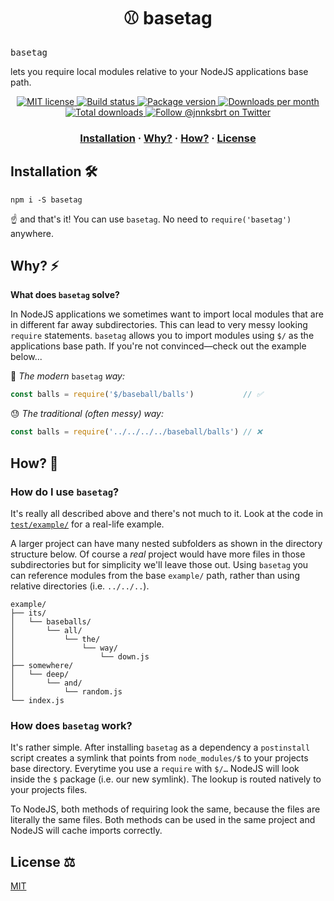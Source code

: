 <h1 align="center">⚾️ <strong>basetag</strong></h1>

<p align="center">
  <pre>basetag</pre>lets you require local modules relative to your NodeJS applications base path.
</p>

<p align="center">
  <a href="https://github.com/janniks/basetag/blob/master/LICENSE">
    <img src="https://img.shields.io/badge/license-MIT-blue.svg" alt="MIT license" />
  </a>
  <a href="https://github.com/janniks/basetag/actions">
    <img src="https://github.com/janniks/basetag/workflows/build/badge.svg" alt="Build status" />
  </a>
  <a href="https://www.npmjs.org/package/basetag">
    <img src="https://img.shields.io/npm/v/basetag.svg" alt="Package version" />
  </a>
  <a href="https://npmcharts.com/compare/basetag?minimal=true">
    <img src="https://img.shields.io/npm/dm/basetag.svg" alt="Downloads per month" />
  </a>
  <a href="https://npmcharts.com/compare/basetag?minimal=true">
    <img src="https://img.shields.io/npm/dt/basetag.svg" alt="Total downloads" />
  </a>
  <a href="https://twitter.com/intent/follow?screen_name=jnnksbrt">
    <img src="https://img.shields.io/twitter/follow/jnnksbrt.svg?label=Follow%20@jnnksbrt" alt="Follow @jnnksbrt on Twitter" />
  </a>
</p>

<h3 align="center">
  <a href="#installation-">Installation</a>
  <span> · </span>
  <a href="#why-%EF%B8%8F">Why?</a>
  <span> · </span>
  <a href="#how-">How?</a>
  <span> · </span>
  <a href="#license-%EF%B8%8F">License</a>
</h3>

## Installation 🛠

`npm i -S basetag`

☝️ and that's it!
You can use `basetag`.
No need to `require('basetag')` anywhere.

## Why? ⚡️

**What does `basetag` solve?**

In NodeJS applications we sometimes want to import local modules that are in different far away subdirectories.
This can lead to very messy looking `require` statements.
`basetag` allows you to import modules using `$/` as the applications base path.
If you're not convinced—check out the example below...

🤯 _The modern_ `basetag` _way:_

```js
const balls = require('$/baseball/balls')           // ✅
```

😓 _The traditional (often messy) way:_

```js
const balls = require('../../../../baseball/balls') // ❌
```

## How? 💭

### How do I use `basetag`?

It's really all described above and there's not much to it.
Look at the code in [`test/example/`](test/example/) for a real-life example.

A larger project can have many nested subfolders as shown in the directory structure below.
Of course a _real_ project would have more files in those subdirectories but for simplicity we'll leave those out.
Using `basetag` you can reference modules from the base `example/` path, rather than using relative directories (i.e. `../../..`).

```
example/
├── its/
│   └── baseballs/
│       └── all/
│           └── the/
│               └── way/
│                   └── down.js
├── somewhere/
│   └── deep/
│       └── and/
│           └── random.js
└── index.js
```

### How does `basetag` work?

It's rather simple.
After installing `basetag` as a dependency a `postinstall` script creates a symlink that points from `node_modules/$` to your projects base directory.
Everytime you use a `require` with `$/…` NodeJS will look inside the `$` package (i.e. our new symlink).
The lookup is routed natively to your projects files.

To NodeJS, both methods of requiring look the same, because the files are literally the same files.
Both methods can be used in the same project and NodeJS will cache imports correctly.

## License ⚖️

[MIT](LICENSE)
